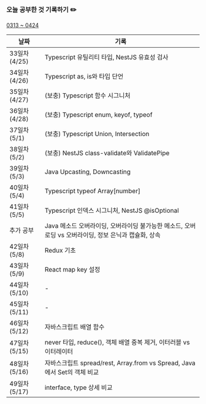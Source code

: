 ### 오늘 공부한 것 기록하기 ✏️
[0313 ~ 0424](https://github.com/techeer-TIL-group/yu-heejin/blob/main/Log/0313-0424.md)

| 날짜 | 기록 |
| --- | --- |
| 33일차 (4/25) | Typescript 유틸리티 타입, NestJS 유효성 검사 |
| 34일차 (4/26) | Typescript as, is와 타입 단언 |
| 35일차 (4/27) | (보충) Typescript 함수 시그니처 |
| 36일차 (4/28) | (보충) Typescript enum, keyof, typeof |
| 37일차 (5/1) | (보충) Typescript Union, Intersection |
| 38일차 (5/2) | (보충) NestJS class-validate와 ValidatePipe |
| 39일차 (5/3) | Java Upcasting, Downcasting |
| 40일차 (5/4) | Typescript typeof Array[number] |
| 41일차 (5/5) | Typescript 인덱스 시그니처, NestJS @isOptional |
| 추가 공부 | Java 메소드 오버라이딩, 오버라이딩 불가능한 메소드, 오버로딩 vs 오버라이딩, 정보 은닉과 캡슐화, 상속 |
| 42일차 (5/8) | Redux 기초 |
| 43일차 (5/9) | React map key 설정 |
| 44일차 (5/10) | - |
| 45일차 (5/11) | - |
| 46일차 (5/12) | 자바스크립트 배열 함수 |
| 47일차 (5/15) | never 타입, reduce(), 객체 배열 중복 제거, 이터러블 vs 이터레이터 |
| 48일차 (5/16) | 자바스크립트 spread/rest, Array.from vs Spread, Java에서 Set의 객체 비교 |
| 49일차 (5/17) | interface, type 상세 비교 |